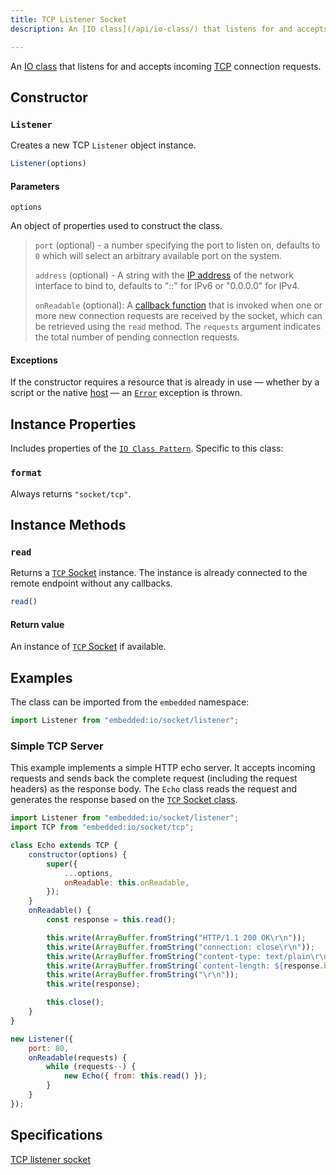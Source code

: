 ```yaml
---
title: TCP Listener Socket
description: An [IO class](/api/io-class/) that listens for and accepts incoming [TCP](/glossary/#tcp) connection requests.

---
```


An [IO class](/api/io-class/) that listens for and accepts incoming [TCP](/glossary/#tcp) connection requests.

## Constructor

### `Listener`

Creates a new TCP `Listener` object instance.

```js
Listener(options)
```

#### Parameters

`options`

An object of properties used to construct the class.

> `port` (optional) - a number specifying the port to listen on, defaults to `0` which will select an arbitrary available port on the system.
>
> `address` (optional) - A string with the [IP address](/glossary/#ip) of the network interface to bind to, defaults to "::" for IPv6 or "0.0.0.0" for IPv4.
>
> `onReadable` (optional): A [callback function](https://developer.mozilla.org/en-US/docs/Glossary/Callback_function) that is invoked when one or more new connection requests are received by the socket, which can be retrieved using the `read` method. The `requests` argument indicates the total number of pending connection requests.

#### Exceptions

If the constructor requires a resource that is already in use — whether by a script or the native [host](/glossary/#host) — an [`Error`](https://developer.mozilla.org/en-US/docs/Web/JavaScript/Reference/Global_Objects/Error) exception is thrown.

## Instance Properties

Includes properties of the [`IO Class Pattern`](/api/io-class). Specific to this class:

### `format`

Always returns `"socket/tcp"`.

## Instance Methods

### `read`

Returns a [`TCP` Socket](/api/io-class/tcp-socket) instance. The instance is already connected to the remote endpoint without any callbacks.

```js
read()
```

#### Return value

An instance of [`TCP` Socket](/api/io-class/tcp-socket) if available.

## Examples

The class can be imported from the `embedded` namespace:

```js
import Listener from "embedded:io/socket/listener";
```

### Simple TCP Server

This example implements a simple HTTP echo server. It accepts incoming requests and sends back the complete request (including the request headers) as the response body. The `Echo` class reads the request and generates the response based on the [`TCP` Socket class](/api/io-class/tcp-socket).

```js
import Listener from "embedded:io/socket/listener";
import TCP from "embedded:io/socket/tcp";

class Echo extends TCP {
    constructor(options) {
        super({
            ...options,
            onReadable: this.onReadable,
        });
    }
    onReadable() {
        const response = this.read();

        this.write(ArrayBuffer.fromString("HTTP/1.1 200 OK\r\n"));
        this.write(ArrayBuffer.fromString("connection: close\r\n"));
        this.write(ArrayBuffer.fromString("content-type: text/plain\r\n"));
        this.write(ArrayBuffer.fromString(`content-length: ${response.byteLength}\r\n`));
        this.write(ArrayBuffer.fromString("\r\n"));
        this.write(response);

        this.close();
    }
}

new Listener({
    port: 80,
    onReadable(requests) {
        while (requests--) {
            new Echo({ from: this.read() });
        }
    }
});
```

## Specifications

[TCP listener socket](https://419.ecma-international.org/#-10-io-classes-tcp-listener-socket)
